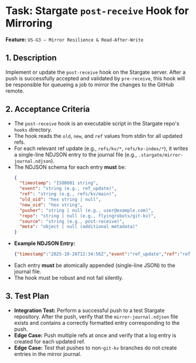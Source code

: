 # Task: Stargate `post-receive` Hook for Mirroring

**Feature:** `US-G3 — Mirror Resilience & Read-After-Write`

## 1. Description

Implement or update the `post-receive` hook on the Stargate server. After a push is successfully accepted and validated by `pre-receive`, this hook will be responsible for queueing a job to mirror the changes to the GitHub remote.

## 2. Acceptance Criteria

- The `post-receive` hook is an executable script in the Stargate repo's `hooks` directory.
- The hook reads the `old`, `new`, and `ref` values from stdin for all updated refs.
- For each relevant ref update (e.g., `refs/kv/*`, `refs/kv-index/*`), it writes a single-line NDJSON entry to the journal file (e.g., `.stargate/mirror-journal.ndjson`).
- The NDJSON schema for each entry **must** be:
  ```json
  {
    "timestamp": "ISO8601 string",
    "event": "string (e.g., ref_update)",
    "ref": "string (e.g., refs/kv/main)",
    "old_oid": "hex string | null",
    "new_oid": "hex string",
    "pusher": "string | null (e.g., user@example.com)",
    "repo": "string | null (e.g., flyingrobots/git-kv)",
    "source": "string (e.g., post-receive)",
    "meta": "object | null (additional metadata)"
  }
  ```
- **Example NDJSON Entry:**
  ```json
  {"timestamp":"2025-10-26T12:34:56Z","event":"ref_update","ref":"refs/kv/main","old_oid":"a1b2c3d4...","new_oid":"e5f6g7h8...","pusher":"user@example.com","repo":"flyingrobots/git-kv","source":"post-receive","meta":{"txn_id":"01JBAX..."}}
  ```
- Each entry **must** be atomically appended (single-line JSON) to the journal file.
- The hook must be robust and not fail silently.

## 3. Test Plan

- **Integration Test:** Perform a successful push to a test Stargate repository. After the push, verify that the `mirror-journal.ndjson` file exists and contains a correctly formatted entry corresponding to the push.
- **Edge Case:** Push multiple refs at once and verify that a log entry is created for each updated ref.
- **Edge Case:** Test that pushes to non-`git-kv` branches do not create entries in the mirror journal.
